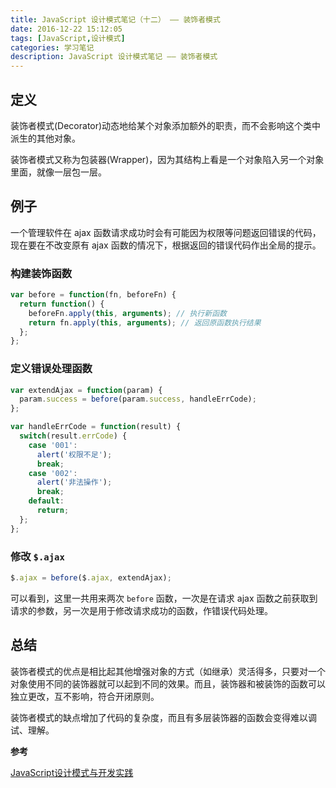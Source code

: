 ```yaml
---
title: JavaScript 设计模式笔记（十二） —— 装饰者模式
date: 2016-12-22 15:12:05
tags: [JavaScript,设计模式]
categories: 学习笔记
description: JavaScript 设计模式笔记 —— 装饰者模式
---
```


## 定义

装饰者模式(Decorator)动态地给某个对象添加额外的职责，而不会影响这个类中派生的其他对象。

装饰者模式又称为包装器(Wrapper)，因为其结构上看是一个对象陷入另一个对象里面，就像一层包一层。

<!-- more -->

## 例子

一个管理软件在 ajax 函数请求成功时会有可能因为权限等问题返回错误的代码，现在要在不改变原有 ajax 函数的情况下，根据返回的错误代码作出全局的提示。

### 构建装饰函数

```javascript
var before = function(fn, beforeFn) {
  return function() {
    beforeFn.apply(this, arguments); // 执行新函数
    return fn.apply(this, arguments); // 返回原函数执行结果
  };
};
```

### 定义错误处理函数

```javascript
var extendAjax = function(param) {
  param.success = before(param.success, handleErrCode);
};

var handleErrCode = function(result) {
  switch(result.errCode) {
    case '001':
      alert('权限不足');
      break;
    case '002':
      alert('非法操作');
      break;
    default:
      return;
  };
};
```

### 修改 `$.ajax`

```javascript
$.ajax = before($.ajax, extendAjax);
```

可以看到，这里一共用来两次 `before` 函数，一次是在请求 ajax 函数之前获取到请求的参数，另一次是用于修改请求成功的函数，作错误代码处理。

## 总结

装饰者模式的优点是相比起其他增强对象的方式（如继承）灵活得多，只要对一个对象使用不同的装饰器就可以起到不同的效果。而且，装饰器和被装饰的函数可以独立更改，互不影响，符合开闭原则。

装饰者模式的缺点增加了代码的复杂度，而且有多层装饰器的函数会变得难以调试、理解。

**参考**

[JavaScript设计模式与开发实践](https://book.douban.com/subject/26382780/)